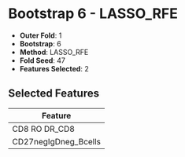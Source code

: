 # Bootstrap 6 - LASSO_RFE

- **Outer Fold**: 1
- **Bootstrap**: 6
- **Method**: LASSO_RFE
- **Fold Seed**: 47
- **Features Selected**: 2

## Selected Features

| Feature |
|---------|
| CD8 RO DR_CD8 |
| CD27negIgDneg_Bcells |
